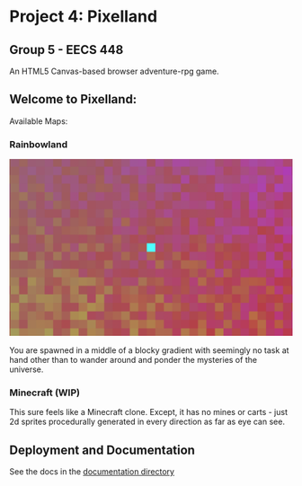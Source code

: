 # Project 4: Pixelland

## Group 5 - EECS 448

An HTML5 Canvas-based browser adventure-rpg game.

## Welcome to Pixelland:

Available Maps:

### Rainbowland

![](documentation/screenshots/rainbowland.png)

You are spawned in a middle of a blocky gradient with seemingly no task at hand
other than to wander around and ponder the mysteries of the universe.

### Minecraft (WIP)

This sure feels like a Minecraft clone. Except, it has no mines or carts - just
2d sprites procedurally generated in every direction as far as eye can see.

## Deployment and Documentation

See the docs in the [documentation directory](./documentation/)
